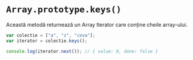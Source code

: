 # `Array.prototype.keys()`

Această metodă returnează un Array Iterator care conține cheile array-ului.

```js
var colectie = ["a", "z", "ceva"];
var iterator = colectie.keys();

console.log(iterator.next()); // { value: 0, done: false }
```
